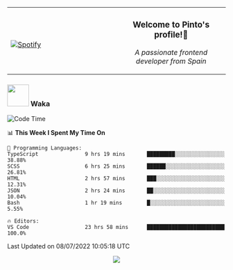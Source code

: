 <table width="100%" align="center"> 
  <tr>
  <td width="50%">
      
&nbsp; <br> [![Spotify](https://novatorem-zeta-rust.vercel.app/api/spotify)](https://open.spotify.com/user/novatorem-zeta-rust)

  </td>
  <td width="50%">
    <h3 align="center">Welcome to Pinto's profile!👋</h3>
    <p align="center"><em>A passionate frontend developer from Spain</em></p>
  </td>
  </table>

### <img src="https://media.giphy.com/media/VgCDAzcKvsR6OM0uWg/giphy.gif" width="50"> Waka

  <!--START_SECTION:waka-->
![Code Time](http://img.shields.io/badge/Code%20Time-630%20hrs%2036%20mins-blue)

📊 **This Week I Spent My Time On** 

```text
💬 Programming Languages: 
TypeScript               9 hrs 19 mins       █████████░░░░░░░░░░░░░░░░   38.88% 
SCSS                     6 hrs 25 mins       ██████░░░░░░░░░░░░░░░░░░░   26.81% 
HTML                     2 hrs 57 mins       ███░░░░░░░░░░░░░░░░░░░░░░   12.31% 
JSON                     2 hrs 24 mins       ██░░░░░░░░░░░░░░░░░░░░░░░   10.04% 
Bash                     1 hr 19 mins        █░░░░░░░░░░░░░░░░░░░░░░░░   5.55%

🔥 Editors: 
VS Code                  23 hrs 58 mins      █████████████████████████   100.0%

```


 Last Updated on 08/07/2022 10:05:18 UTC
<!--END_SECTION:waka-->

<div align="center">
<img src="https://github-readme-stats-gilt-tau.vercel.app/api/top-langs/?username=pinto-hub&layout=compact&theme=dracula" />
</div>
